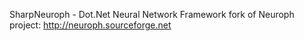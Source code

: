 SharpNeuroph - Dot.Net Neural Network Framework
fork of Neuroph project: http://neuroph.sourceforge.net

